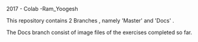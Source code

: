 2017 - Colab -Ram_Yoogesh

This repository contains 2 Branches , namely 'Master' and 'Docs' . 

The Docs branch consist of image files of the exercises completed so far.
